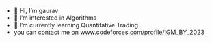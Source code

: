 - 👋 Hi, I’m gaurav
- 👀 I’m interested in Algorithms
- 🌱 I’m currently learning Quantitative Trading
- you can contact me on www.codeforces.com/profile/IGM_BY_2023
<!---
iamgaurav2233/iamgaurav2233 is a ✨ special ✨ repository because its `README.md` (this file) appears on your GitHub profile.
You can click the Preview link to take a look at your changes.
--->
